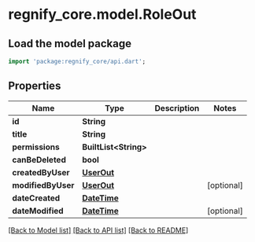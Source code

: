 # regnify_core.model.RoleOut

## Load the model package
```dart
import 'package:regnify_core/api.dart';
```

## Properties
Name | Type | Description | Notes
------------ | ------------- | ------------- | -------------
**id** | **String** |  | 
**title** | **String** |  | 
**permissions** | **BuiltList&lt;String&gt;** |  | 
**canBeDeleted** | **bool** |  | 
**createdByUser** | [**UserOut**](UserOut.md) |  | 
**modifiedByUser** | [**UserOut**](UserOut.md) |  | [optional] 
**dateCreated** | [**DateTime**](DateTime.md) |  | 
**dateModified** | [**DateTime**](DateTime.md) |  | [optional] 

[[Back to Model list]](../README.md#documentation-for-models) [[Back to API list]](../README.md#documentation-for-api-endpoints) [[Back to README]](../README.md)


